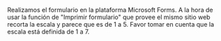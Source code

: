 Realizamos el formulario en la plataforma Microsoft Forms. A la hora de usar la función de "Imprimir formulario" que provee el mismo sitio web recorta la escala y parece que es de 1 a 5. Favor tomar en cuenta que la escala está definida de 1 a 7.
